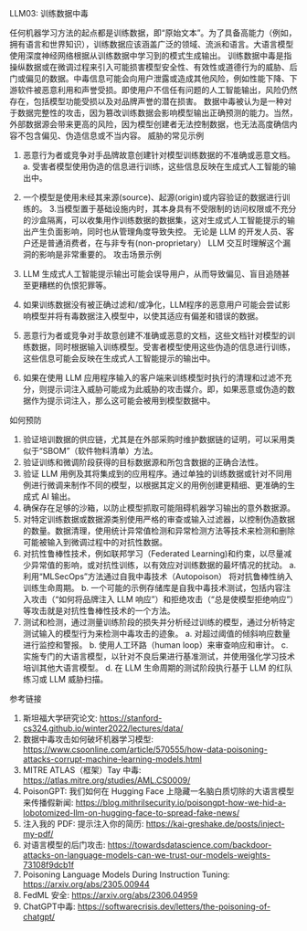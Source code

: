 LLM03: 训练数据中毒
 
任何机器学习方法的起点都是训练数据，即“原始文本”。为了具备高能力（例如，拥有语言和世界知识），训练数据应该涵盖广泛的领域、流派和语言。大语言模型使用深度神经网络根据从训练数据中学习到的模式生成输出。
训练数据中毒是指操纵数据或在微调过程来引入可能损害模型安全性、有效性或道德行为的威胁、后门或偏见的数据。中毒信息可能会向用户泄露或造成其他风险，例如性能下降、下游软件被恶意利用和声誉受损。即使用户不信任有问题的人工智能输出，风险仍然存在，包括模型功能受损以及对品牌声誉的潜在损害。
数据中毒被认为是一种对于数据完整性的攻击，因为篡改训练数据会影响模型输出正确预测的能力。当然，外部数据源会带来更高的风险，因为模型创建者无法控制数据，也无法高度确信内容不包含偏见、伪造信息或不当内容。
 威胁的常见示例
1. 恶意行为者或竞争对手品牌故意创建针对模型训练数据的不准确或恶意文档。
a. 受害者模型使用伪造的信息进行训练，这些信息反映在生成式人工智能的输出中。
2. 一个模型是使用未经其来源(source)、起源(origin)或内容验证的数据进行训练的。
3.当模型置于基础设施内时，其本身具有不受限制的访问权限或不充分的沙盒隔离，可以收集用作训练数据的数据集，这对生成式人工智能提示的输出产生负面影响，同时也从管理角度导致失控。
 无论是 LLM 的开发人员、客户还是普通消费者，在与非专有(non-proprietary） LLM 交互时理解这个漏洞的影响是非常重要的。
攻击场景示例


1. LLM 生成式人工智能提示输出可能会误导用户，从而导致偏见、盲目追随甚至更糟糕的仇恨犯罪等。
2. 如果训练数据没有被正确过滤和/或净化，LLM程序的恶意用户可能会尝试影响模型并将有毒数据注入模型中，以使其适应有偏差和错误的数据。
3. 恶意行为者或竞争对手故意创建不准确或恶意的文档，这些文档针对模型的训练数据，同时根据输入训练模型。受害者模型使用这些伪造的信息进行训练，这些信息可能会反映在生成式人工智能提示的输出中。
4. 如果在使用 LLM 应用程序输入的客户端来训练模型时执行的清理和过滤不充分，则提示词注入威胁可能成为此威胁的攻击媒介。即，如果恶意或伪造的数据作为提示词注入，那么这可能会被用到模型数据中。
 
如何预防
 
1. 验证培训数据的供应链，尤其是在外部采购时维护数据链的证明，可以采用类似于“SBOM”（软件物料清单）方法。
2. 验证训练和微调阶段获得的目标数据源和所包含数据的正确合法性。
3. 验证 LLM 用例及其将集成到的应用程序。通过单独的训练数据或针对不同用例进行微调来制作不同的模型，以根据其定义的用例创建更精细、更准确的生成式 AI 输出。
4. 确保存在足够的沙箱，以防止模型抓取可能阻碍机器学习输出的意外数据源。
5. 对特定训练数据或数据源类别使用严格的审查或输入过滤器，以控制伪造数据的数量。数据清理，使用统计异常值检测和异常检测方法等技术来检测和删除可能被输入到微调过程中的对抗性数据。
6. 对抗性鲁棒性技术，例如联邦学习（Federated Learning)和约束，以尽量减少异常值的影响，或对抗性训练，以有效应对训练数据的最坏情况的扰动。
a. 利用“MLSecOps”方法通过自我中毒技术（Autopoison） 将对抗鲁棒性纳入训练生命周期。
b. 一个可能的示例存储库是自我中毒技术测试，包括内容注入攻击（“如何将品牌注入 LLM 响应”）和拒绝攻击（“总是使模型拒绝响应”）等攻击就是对抗性鲁棒性技术的一个方法。
7. 测试和检测，通过测量训练阶段的损失并分析经过训练的模型，通过分析特定测试输入的模型行为来检测中毒攻击的迹象。
a. 对超过阈值的倾斜响应数量进行监控和警报。
b. 使用人工环路（human loop）来审查响应和审计。
c. 实施专门的大语言模型，以针对不良后果进行基准测试，并使用强化学习技术培训其他大语言模型。
d. 在 LLM 生命周期的测试阶段执行基于 LLM 的红队练习或 LLM 威胁扫描。
 
参考链接
 
1. 斯坦福大学研究论文:  https://stanford-cs324.github.io/winter2022/lectures/data/
2. 数据中毒攻击如何破坏机器学习模型:  https://www.csoonline.com/article/570555/how-data-poisoning-attacks-corrupt-machine-learning-models.html
3. MITRE ATLAS（框架）Tay 中毒:  https://atlas.mitre.org/studies/AML.CS0009/
4. PoisonGPT: 我们如何在 Hugging Face 上隐藏一名脑白质切除的大语言模型来传播假新闻:  https://blog.mithrilsecurity.io/poisongpt-how-we-hid-a-lobotomized-llm-on-hugging-face-to-spread-fake-news/
5. 注入我的 PDF: 提示注入你的简历:  https://kai-greshake.de/posts/inject-my-pdf/
6. 对语言模型的后门攻击:  https://towardsdatascience.com/backdoor-attacks-on-language-models-can-we-trust-our-models-weights-73108f9dcb1f
7. Poisoning Language Models During Instruction Tuning:  https://arxiv.org/abs/2305.00944
8. FedML 安全:  https://arxiv.org/abs/2306.04959
9. ChatGPT中毒:  https://softwarecrisis.dev/letters/the-poisoning-of-chatgpt/
